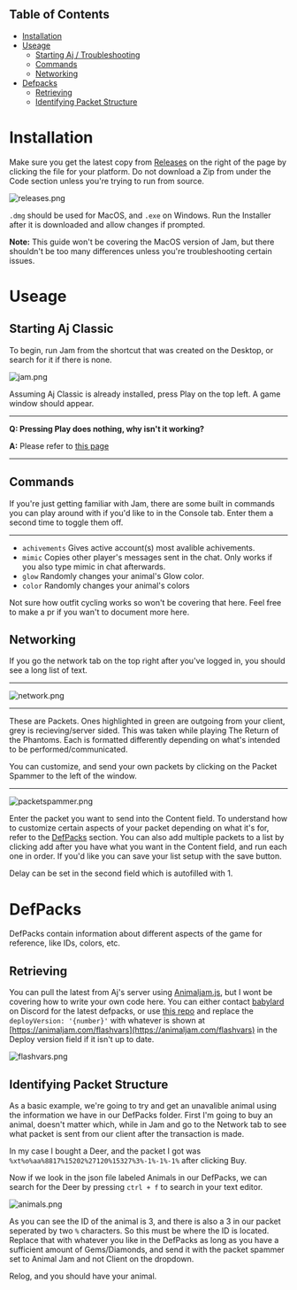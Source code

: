 ## Table of Contents

- [Installation](#installation)
- [Useage](#useage)
  - [Starting Aj / Troubleshooting](#starting-aj-classic)
  - [Commands](#commands)
  - [Networking](#networking)
- [Defpacks](#defpacks)
  - [Retrieving](#retrieving)
  - [Identifying Packet Structure](#identifying-packet-structure)

# Installation


Make sure you get the latest copy from [Releases](https://github.com/sxip/jam/releases) on the right of the page by clicking the file for your platform. Do not download a Zip from under the Code section unless you're trying to run from source.

![releases.png](Images/releases.png)

`.dmg` should be used for MacOS, and `.exe` on Windows. Run the Installer after it is downloaded and allow changes if prompted.

**Note:** This guide won't be covering the MacOS version of Jam, but there shouldn't be too many differences unless you're troubleshooting certain issues.

# Useage

## **Starting Aj Classic**

To begin, run Jam from the shortcut that was created on the Desktop, or search for it if there is none.

![jam.png](Images/jam.png)

 Assuming Aj Classic is already installed, press Play on the top left. A game window should appear.

---

**Q: Pressing Play does nothing, why isn't it working?**

**A:** Please refer to [this page](other/playtroubleshooting.md)

---

## **Commands**

If you're just getting familiar with Jam, there are some built in commands you can play around with if you'd like to in the Console tab. Enter them a second time to toggle them off.

---

- `achivements`
    Gives active account(s) most avalible achivements.
- `mimic`
    Copies other player's messages sent in the chat. Only works if you also type mimic in chat afterwards.
- `glow`
    Randomly changes your animal's Glow color.
- `color`
    Randomly changes your animal's colors

Not sure how outfit cycling works so won't be covering that here. Feel free to make a pr if you wan't to document more here.

## **Networking**

If you go the network tab on the top right after you've logged in, you should see a long list of text.

---

![network.png](Images/network.png)

---

These are Packets. Ones highlighted in green are outgoing from your client, grey is recieving/server sided. This was taken while playing The Return of the Phantoms. Each is formatted differently depending on what's intended to be performed/communicated.

You can customize, and send your own packets by clicking on the Packet Spammer to the left of the window.

---

![packetspammer.png](Images/packetspammer.png)

Enter the packet you want to send into the Content field. To understand how to customize certain aspects of your packet depending on what it's for, refer to the [DefPacks](#defpacks) section. You can also add multiple packets to a list by clicking add after you have what you want in the Content field, and run each one in order. If you'd like you can save your list setup with the save button.

Delay can be set in the second field which is autofilled with 1.

# DefPacks

DefPacks contain information about different aspects of the game for reference, like IDs, colors, etc.

## **Retrieving**

You can pull the latest from Aj's server using [Animaljam.js](https://github.com/sxip/animaljam.js), but I wont be covering how to write your own code here. You can either contact [babylard](https://github.com/babylard) on Discord for the latest defpacks, or use [this repo](https://github.com/babylard/defpacksdecoder) and replace the `deployVersion: '{number}'` with whatever is shown at [https://animaljam.com/flashvars](https://animaljam.com/flashvars) in the Deploy version field if it isn't up to date.

![flashvars.png](Images/flashvars.png)

## **Identifying Packet Structure**

As a basic example, we're going to try and get an unavalible animal using the information we have in our DefPacks folder. First I'm going to buy an animal, doesn't matter which, while in Jam and go to the Network tab to see what packet is sent from our client after the transaction is made.

In my case I bought a Deer, and the packet I got was `%xt%o%aa%8817%15202%27120%15327%3%-1%-1%-1%` after clicking Buy.

Now if we look in the json file labeled Animals in our DefPacks, we can search for the Deer by pressing `ctrl + f` to search in your text editor.

![animals.png](Images/animals.png)

As you can see the ID of the animal is 3, and there is also a 3 in our packet seperated by two `%` characters. So this must be where the ID is located. Replace that with whatever you like in the DefPacks as long as you have a sufficient amount of Gems/Diamonds, and send it with the packet spammer set to Animal Jam and not Client on the dropdown.

Relog, and you should have your animal.
